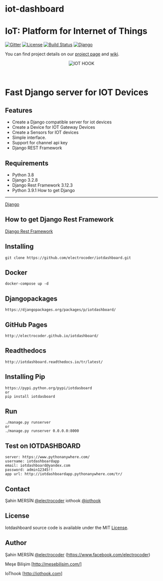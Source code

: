 # iot-dashboard
# IoT: Platform for Internet of Things
[![Gitter](https://badges.gitter.im/electrocoder/iot-dashboard.svg)](https://gitter.im/electrocoder/iot-dashboard?utm_source=badge&utm_medium=badge&utm_campaign=pr-badge)
[![License](https://img.shields.io/github/license/mashape/apistatus.svg)](LICENSE)
[![Build Status](https://travis-ci.org/Samsung/iotjs.svg?branch=master)](https://iothook.com/)
[![Django](https://img.shields.io/pypi/pyversions/Django.svg)](https://iothook.com/)

You can find project details on our [project page](https://iothook.com/) and [wiki](https://iothook.com/).

<p align="center">
<img 
    src="iotdashboard.png" 
    border="0" alt="IOT HOOK">
    </p>
<br>

<p align="center"><h1>Fast Django server for IOT Devices</h1></p>

Features
--------
- Create a Django compatible server for iot devices
- Create a Device for IOT Gateway Devices
- Create a Sensors for IOT devices
- Simple interface. 
- Support for channel api key
- Django REST Framework

Requirements
------------
- Python 3.8
- Django 3.2.8
- Django Rest Framework 3.12.3
- Python 3.9.1
How to get Django
-----------------

[Django](https://www.djangoproject.com/)

How to get Django Rest Framework
--------------------------------

[Django Rest Framework](https://www.django-rest-framework.org/)

Installing
----------

```
git clone https://github.com/electrocoder/iotdashboard.git
```

Docker
------

```
docker-compose up -d
```

Djangopackages
--------------

```
https://djangopackages.org/packages/p/iotdashboard/
```

GitHub Pages
--------------

```
http://electrocoder.github.io/iotdashboard/
```

Readthedocs
-----------

```
http://iotdashboard.readthedocs.io/tr/latest/
```

Installing Pip
--------------

```
https://pypi.python.org/pypi/iotdasboard
or
pip install iotdasboard
```

Run
---

```
./manage.py runserver
or
./manage.py runserver 0.0.0.0:8000
```

Test on IOTDASHBOARD
-------------

```
server: https://www.pythonanywhere.com/
username: iotdashboardapp
email: iotdashboard@yandex.com
password: admin12345!!
app url: http://iotdashboardapp.pythonanywhere.com/tr/
```

Contact
-------
Şahin MERSİN [@electrocoder](http://twitter.com/electrocoder)
iothook [@iothook](https://twitter.com/iothook)

License
-------
Iotdashboard source code is available under the MIT [License](/LICENSE).

Author
------
Şahin MERSİN [@electrocoder](http://twitter.com/electrocoder) (https://www.facebook.com/electrocoder)

Meşe Bilişim [http://mesebilisim.com/]

IoThook [http://iothook.com]
